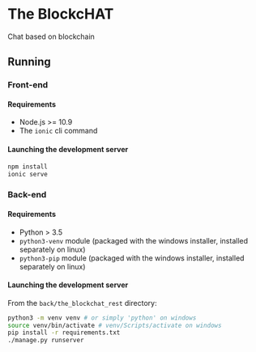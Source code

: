 # The BlockcHAT

Chat based on blockchain


## Running

### Front-end

#### Requirements

* Node.js  >= 10.9
* The `ionic` cli command


#### Launching the development server

```bash
npm install
ionic serve
```


### Back-end

#### Requirements

* Python > 3.5
* `python3-venv` module (packaged with the windows installer, installed separately on linux)
* `python3-pip` module (packaged with the windows installer, installed separately on linux)


#### Launching the development server

From the `back/the_blockchat_rest` directory:

```bash
python3 -m venv venv # or simply 'python' on windows
source venv/bin/activate # venv/Scripts/activate on windows
pip install -r requirements.txt
./manage.py runserver
```
